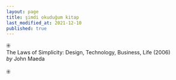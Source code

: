 ```yaml
---
layout: page
title: şimdi okuduğum kitap
last_modified_at: 2021-12-10
published: true
---
```

⁜  
The Laws of Simplicity: Design, Technology, Business, Life (2006)  
<i>by</i> John Maeda  
<br />
⁜  
  
